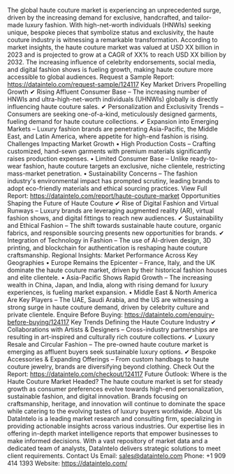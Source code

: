 The global haute couture market is experiencing an unprecedented surge, driven by the increasing demand for exclusive, handcrafted, and tailor-made luxury fashion. With high-net-worth individuals (HNWIs) seeking unique, bespoke pieces that symbolize status and exclusivity, the haute couture industry is witnessing a remarkable transformation.
According to market insights, the haute couture market was valued at USD XX billion in 2023 and is projected to grow at a CAGR of XX% to reach USD XX billion by 2032. The increasing influence of celebrity endorsements, social media, and digital fashion shows is fueling growth, making haute couture more accessible to global audiences.
Request a Sample Report: https://dataintelo.com/request-sample/124117
Key Market Drivers Propelling Growth
✔ Rising Affluent Consumer Base – The increasing number of HNWIs and ultra-high-net-worth individuals (UHNWIs) globally is directly influencing haute couture sales.
✔ Personalization and Exclusivity Trends – Consumers are seeking one-of-a-kind, meticulously designed garments, fueling demand for haute couture collections.
✔ Expansion into Emerging Markets – Luxury fashion brands are penetrating Asia-Pacific, the Middle East, and Latin America, where appetite for high-end fashion is rising.
Challenges Impacting Market Growth
•	High Production Costs – Crafting customized, hand-sewn garments with premium materials significantly raises production expenses.
•	Limited Consumer Base – Unlike ready-to-wear fashion, haute couture targets an exclusive, niche clientele, restricting mass-market penetration.
•	Sustainability Concerns – The fashion industry's environmental impact has prompted scrutiny, leading brands to adopt eco-friendly materials and ethical sourcing practices.
View Full Report: https://dataintelo.com/report/haute-couture-market
Opportunities Shaping the Future of Haute Couture
✔ Rise of Digital Fashion and Virtual Runways – Luxury brands are leveraging augmented reality (AR), virtual fashion shows, and digital fittings to reach new audiences.
✔ Sustainability and Ethical Fashion – The shift towards sustainable haute couture, organic fabrics, and responsible sourcing presents new opportunities for brands.
✔ Integration of Technology in Fashion – The use of AI-driven design, 3D printing, and blockchain for authentication is reshaping haute couture craftsmanship.
Regional Insights: Market Performance Across Key Geographies
•	Europe Remains the Epicenter – France, Italy, and the UK dominate the haute couture market, driven by their historical fashion houses and elite clientele.
•	Asia-Pacific Shows Rapid Growth – The increasing wealth in China, Japan, and India, along with rising demand for luxury experiences, is fueling market expansion.
•	Middle East & North America Are Key Players – The UAE, Saudi Arabia, and the US are witnessing a strong surge in haute couture demand, driven by celebrity culture and private clientele.
Enquire Before Buying: https://dataintelo.com/enquiry-before-buying/124117
Key Trends Defining the Haute Couture Industry
✔ Collaborations with Artists & Designers – Cross-industry partnerships are resulting in art-inspired and culturally rich couture collections.
✔ Luxury Resale and Circular Fashion – The pre-owned haute couture market is emerging as affluent buyers seek sustainable luxury options.
✔ Bespoke Accessories & Expanding Offerings – From custom handbags to haute couture jewelry, brands are diversifying beyond clothing.
Check Out the Report: https://dataintelo.com/checkout/124117
Future Outlook: Where is the Haute Couture Market Headed?
The haute couture market is set for steady growth as consumer preferences evolve towards high-end personalization, sustainable fashion, and digital innovation. Brands focusing on craftsmanship, heritage, and innovation will continue to dominate the space while catering to the evolving tastes of luxury buyers worldwide.
About Us
DataIntelo is a leading market research and consulting firm, specializing in providing actionable insights across various industries. Our expertise lies in offering in-depth market intelligence reports that empower businesses to make informed decisions. With a vast repository of market data and a dedicated team of analysts, DataIntelo delivers strategic solutions to meet client requirements.
Contact Us
Email: sales@dataintelo.com
Phone: +1 909 414 1393
Website: https://dataintelo.com/
